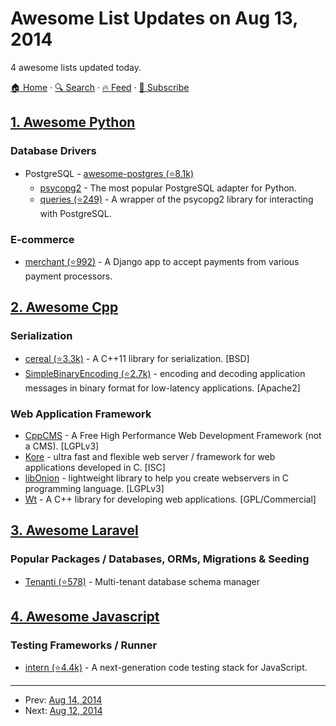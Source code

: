# Awesome List Updates on Aug 13, 2014

4 awesome lists updated today.

[🏠 Home](/README.md) · [🔍 Search](https://test.trackawesomelist.com/search/) · [🔥 Feed](https://test.trackawesomelist.com/feed.xml) · [📮 Subscribe](https://trackawesomelist.us17.list-manage.com/subscribe?u=d2f0117aa829c83a63ec63c2f&id=36a103854c)



## [1. Awesome Python](/content/vinta/awesome-python/README.md)

### Database Drivers

*   PostgreSQL - [awesome-postgres (⭐8.1k)](https://github.com/dhamaniasad/awesome-postgres)
    *   [psycopg2](http://initd.org/psycopg/) - The most popular PostgreSQL adapter for Python.
    *   [queries (⭐249)](https://github.com/gmr/queries) - A wrapper of the psycopg2 library for interacting with PostgreSQL.

### E-commerce

*   [merchant (⭐992)](https://github.com/agiliq/merchant) - A Django app to accept payments from various payment processors.

## [2. Awesome Cpp](/content/fffaraz/awesome-cpp/README.md)

### Serialization

*   [cereal (⭐3.3k)](https://github.com/USCiLab/cereal) - A C++11 library for serialization. \[BSD]
*   [SimpleBinaryEncoding (⭐2.7k)](https://github.com/real-logic/simple-binary-encoding) - encoding and decoding application messages in binary format for low-latency applications. \[Apache2]

### Web Application Framework

*   [CppCMS](http://cppcms.com/) - A Free High Performance Web Development Framework (not a CMS). \[LGPLv3]
*   [Kore](https://kore.io/) - ultra fast and flexible web server / framework for web applications developed in C. \[ISC]
*   [libOnion](http://www.coralbits.com/libonion/) - lightweight library to help you create webservers in C programming language. \[LGPLv3]
*   [Wt](http://www.webtoolkit.eu/wt) - A C++ library for developing web applications. \[GPL/Commercial]

## [3. Awesome Laravel](/content/chiraggude/awesome-laravel/README.md)

### Popular Packages / Databases, ORMs, Migrations & Seeding

*   [Tenanti (⭐578)](https://github.com/orchestral/tenanti) - Multi-tenant database schema manager

## [4. Awesome Javascript](/content/sorrycc/awesome-javascript/README.md)

### Testing Frameworks / Runner

*   [intern (⭐4.4k)](https://github.com/theintern/intern) - A next-generation code testing stack for JavaScript.

---

- Prev: [Aug 14, 2014](/content/2014/08/14/README.md)
- Next: [Aug 12, 2014](/content/2014/08/12/README.md)